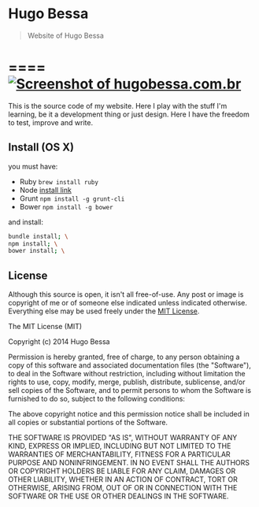 # Hugo Bessa
> Website of Hugo Bessa

====
[![Screenshot of hugobessa.com.br](https://raw.githubusercontent.com/hugobessaa/hugobessa/master/hugobessa.com.br-1024x768-cropped.png)](http://hugobessa.com.br/)
====

This is the source code of my website. Here I play with the stuff I'm learning, be it a development thing or just design. Here I have the freedom to test, improve and write.

## Install (OS X)

you must have:

- Ruby `brew install ruby`
- Node [install link](http://nodejs.org/dist/v0.12.4/node-v0.12.4.pkg)
- Grunt `npm install -g grunt-cli`
- Bower `npm install -g bower`

and install:

```bash
bundle install; \
npm install; \
bower install; \
```

## License

Although this source is open, it isn't all free-of-use. Any post or image is copyright of me or of someone else indicated unless indicated otherwise. Everything else may be used freely under the [MIT License](http://opensource.org/licenses/MIT).

The MIT License (MIT)

Copyright (c) 2014 Hugo Bessa

Permission is hereby granted, free of charge, to any person obtaining a copy
of this software and associated documentation files (the "Software"), to deal
in the Software without restriction, including without limitation the rights
to use, copy, modify, merge, publish, distribute, sublicense, and/or sell
copies of the Software, and to permit persons to whom the Software is
furnished to do so, subject to the following conditions:

The above copyright notice and this permission notice shall be included in
all copies or substantial portions of the Software.

THE SOFTWARE IS PROVIDED "AS IS", WITHOUT WARRANTY OF ANY KIND, EXPRESS OR
IMPLIED, INCLUDING BUT NOT LIMITED TO THE WARRANTIES OF MERCHANTABILITY,
FITNESS FOR A PARTICULAR PURPOSE AND NONINFRINGEMENT. IN NO EVENT SHALL THE
AUTHORS OR COPYRIGHT HOLDERS BE LIABLE FOR ANY CLAIM, DAMAGES OR OTHER
LIABILITY, WHETHER IN AN ACTION OF CONTRACT, TORT OR OTHERWISE, ARISING FROM,
OUT OF OR IN CONNECTION WITH THE SOFTWARE OR THE USE OR OTHER DEALINGS IN
THE SOFTWARE.
